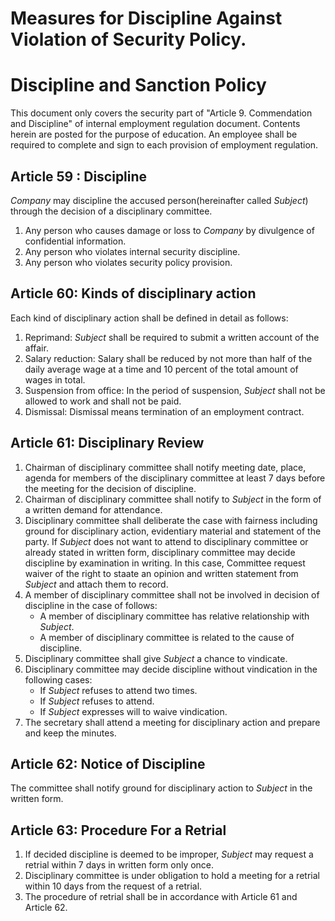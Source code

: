 # Measures for Discipline Against Violation of Security Policy.

# Discipline and Sanction Policy
This document only covers the security part of "Article 9. Commendation and Discipline" of internal employment regulation document. Contents herein are posted for the purpose of education. An employee shall be required to complete and sign to each provision of employment regulation.

## Article 59 : Discipline
*Company* may discipline the accused person(hereinafter called *Subject*) through the decision of a disciplinary committee.

1. Any person who causes damage or loss to *Company* by divulgence of confidential information.
1. Any person who violates internal security discipline.
1. Any person who violates security policy provision.

## Article 60: Kinds of disciplinary action
Each kind of disciplinary action shall be defined in detail as follows:
1. Reprimand: *Subject* shall be required to submit a written account of the affair.
1. Salary reduction: Salary shall be reduced by not more than half of the daily average wage at a time and 10 percent of the total amount of wages in total. 
1. Suspension from office: In the period of suspension, *Subject* shall not be allowed to work and shall not be paid.
1. Dismissal: Dismissal means termination of an employment contract.

## Article 61: Disciplinary Review
1. Chairman of disciplinary committee shall notify meeting date, place, agenda for members of the disciplinary committee at least 7 days before the meeting for the decision of discipline. 
1. Chairman of disciplinary committee shall notify to *Subject* in the form of a written demand for attendance.
1. Disciplinary committee shall deliberate the case with fairness including ground for disciplinary action, evidentiary material and statement of the party. If *Subject* does not want to attend to disciplinary committee or already stated in written form, disciplinary committee may decide discipline by examination in writing. In this case, Committee request waiver of the right to staate an opinion and written statement from *Subject* and attach them to record.
1. A member of disciplinary committee shall not be involved in decision of discipline in the case of follows:
   - A member of disciplinary committee has relative relationship with *Subject*.
   - A member of disciplinary committee is related to the cause of discipline.
1. Disciplinary committee shall give *Subject* a chance to vindicate.
1. Disciplinary committee may decide discipline without vindication in the following cases:
    - If *Subject* refuses to attend two times.
    - If *Subject* refuses to attend.
    - If *Subject* expresses will to waive vindication.
1. The secretary shall attend a meeting for disciplinary action and prepare and keep the minutes.

## Article 62: Notice of Discipline
The committee shall notify ground for disciplinary action to *Subject* in the written form.

## Article 63: Procedure For a Retrial
1. If decided discipline is deemed to be improper, *Subject* may request a retrial within 7 days in written form only once.
1. Disciplinary committee is under obligation to hold a meeting for a retrial within 10 days from the request of a retrial.
1. The procedure of retrial shall be in accordance with Article 61 and Article 62.
